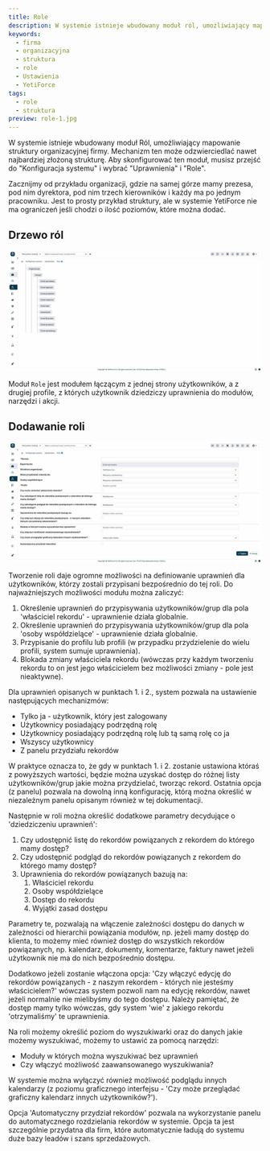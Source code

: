 ```yaml
---
title: Role
description: W systemie istnieje wbudowany moduł ról, umożliwiający mapowanie struktury organizacyjnej firmy.
keywords:
  - firma
  - organizacyjna
  - struktura
  - role
  - Ustawienia
  - YetiForce
tags:
  - role
  - struktura
preview: role-1.jpg
---
```


W systemie istnieje wbudowany moduł Ról, umożliwiający mapowanie struktury organizacyjnej firmy. Mechanizm ten może odzwierciedlać nawet najbardziej złożoną strukturę. Aby skonfigurować ten moduł, musisz przejść do "Konfiguracja systemu" i wybrać "Uprawnienia" i "Role".

Zacznijmy od przykładu organizacji, gdzie na samej górze mamy prezesa, pod nim dyrektora, pod nim trzech kierowników i każdy ma po jednym pracowniku. Jest to prosty przykład struktury, ale w systemie YetiForce nie ma ograniczeń jeśli chodzi o ilość poziomów, które można dodać.

## Drzewo ról

![role-1.jpg](role-1.jpg)

Moduł `Role` jest modułem łączącym z jednej strony użytkowników, a z drugiej profile, z których użytkownik dziedziczy uprawnienia do modułów, narzędzi i akcji.

## Dodawanie roli

![role-add.jpg](role-add.jpg)

Tworzenie roli daje ogromne możliwości na definiowanie uprawnień dla użytkowników, którzy zostali przypisani bezpośrednio do tej roli. Do najważniejszych możliwości modułu można zaliczyć:

1. Określenie uprawnień do przypisywania użytkowników/grup dla pola 'właściciel rekordu' - uprawnienie działa globalnie.
2. Określenie uprawnień do przypisywania użytkowników/grup dla pola 'osoby współdzielące' - uprawnienie działa globalnie.
3. Przypisanie do profilu lub profili (w przypadku przydzielenie do wielu profili, system sumuje uprawnienia).
4. Blokada zmiany właściciela rekordu (wówczas przy każdym tworzeniu rekordu to on jest jego właścicielem bez możliwości zmiany - pole jest nieaktywne).

Dla uprawnień opisanych w punktach 1. i 2., system pozwala na ustawienie następujących mechanizmów:

- Tylko ja - użytkownik, który jest zalogowany
- Użytkownicy posiadający podrzędną rolę
- Użytkownicy posiadający podrzędną rolę lub tą samą rolę co ja
- Wszyscy użytkownicy
- Z panelu przydziału rekordów

W praktyce oznacza to, że gdy w punktach 1. i 2. zostanie ustawiona któraś z powyższych wartości, będzie można uzyskać dostęp do różnej listy użytkowników/grup jakie można przydzielać, tworząc rekord. Ostatnia opcja (z panelu) pozwala na dowolną inną konfigurację, którą można określić w niezależnym panelu opisanym również w tej dokumentacji.

Następnie w roli można określić dodatkowe parametry decydujące o 'dziedziczeniu uprawnień':

1. Czy udostępnić listę do rekordów powiązanych z rekordem do którego mamy dostęp?
2. Czy udostępnić podgląd do rekordów powiązanych z rekordem do którego mamy dostęp?
3. Uprawnienia do rekordów powiązanych bazują na:
   1. Właściciel rekordu
   2. Osoby współdzielące
   3. Dostęp do rekordu
   4. Wyjątki zasad dostępu

Parametry te, pozwalają na włączenie zależności dostępu do danych w zależności od hierarchii powiązania modułów, np. jeżeli mamy dostęp do klienta, to możemy mieć również dostęp do wszystkich rekordów powiązanych, np. kalendarz, dokumenty, komentarze, faktury nawet jeżeli użytkownik nie ma do nich bezpośrednio dostępu.

Dodatkowo jeżeli zostanie włączona opcja: 'Czy włączyć edycję do rekordów powiązanych - z naszym rekordem - których nie jesteśmy właścicielem?' wówczas system pozwoli nam na edycję rekordów, nawet jeżeli normalnie nie mielibyśmy do tego dostępu. Należy pamiętać, że dostęp mamy tylko wówczas, gdy system 'wie' z jakiego rekordu 'otrzymaliśmy' te uprawnienia.

Na roli możemy określić poziom do wyszukiwarki oraz do danych jakie możemy wyszukiwać, możemy to ustawić za pomocą narzędzi:

- Moduły w których można wyszukiwać bez uprawnień
- Czy włączyć możliwość zaawansowanego wyszukiwania?

W systemie można wyłączyć również możliwość podglądu innych kalendarzy (z poziomu graficznego interfejsu - 'Czy może przeglądać graficzny kalendarz innych użytkowników?').

Opcja 'Automatyczny przydział rekordów' pozwala na wykorzystanie panelu do automatycznego rozdzielania rekordów w systemie. Opcja ta jest szczególnie przydatna dla firm, które automatycznie ładują do systemu duże bazy leadów i szans sprzedażowych.
